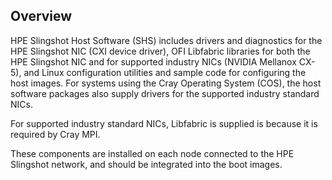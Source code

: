 
## Overview

HPE Slingshot Host Software (SHS) includes drivers and diagnostics for the HPE Slingshot NIC (CXI device driver), OFI Libfabric libraries for both the HPE Slingshot NIC and for supported industry NICs
(NVIDIA Mellanox CX-5), and Linux configuration utilities and sample code for configuring the host images.
For systems using the Cray Operating System (COS), the host software packages also supply drivers for the supported industry standard NICs.

For supported industry standard NICs, Libfabric is supplied is because it is required by Cray MPI.

These components are installed on each node connected to the HPE Slingshot network, and should be integrated into the boot images.
